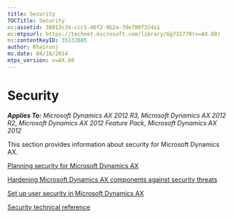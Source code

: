 ```yaml
---
title: Security
TOCTitle: Security
ms:assetid: 38013c34-ccc1-46f2-9b2a-7de700f324a1
ms:mtpsurl: https://technet.microsoft.com/library/Gg731779(v=AX.60)
ms:contentKeyID: 35132605
author: Khairunj
ms.date: 04/18/2014
mtps_version: v=AX.60
---
```


# Security 


_**Applies To:** Microsoft Dynamics AX 2012 R3, Microsoft Dynamics AX 2012 R2, Microsoft Dynamics AX 2012 Feature Pack, Microsoft Dynamics AX 2012_

This section provides information about security for Microsoft Dynamics AX.

[Planning security for Microsoft Dynamics AX](planning-security-for-microsoft-dynamics-ax.md)

[Hardening Microsoft Dynamics AX components against security threats](hardening-microsoft-dynamics-ax-components-against-security-threats.md)

[Set up user security in Microsoft Dynamics AX](set-up-user-security-in-microsoft-dynamics-ax.md)

[Security technical reference](security-technical-reference.md)





  


